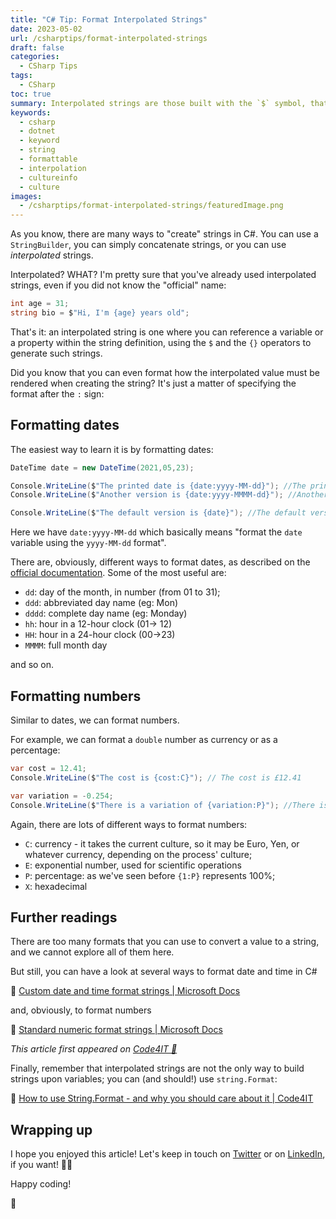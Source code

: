 ```yaml
---
title: "C# Tip: Format Interpolated Strings"
date: 2023-05-02
url: /csharptips/format-interpolated-strings
draft: false
categories:
  - CSharp Tips
tags:
  - CSharp
toc: true
summary: Interpolated strings are those built with the `$` symbol, that you can use to create strings using existing variables or properties. Did you know that you can apply custom formattings to such values?
keywords:
  - csharp
  - dotnet
  - keyword
  - string
  - formattable
  - interpolation
  - cultureinfo
  - culture
images:
  - /csharptips/format-interpolated-strings/featuredImage.png
---
```


As you know, there are many ways to "create" strings in C#. You can use a `StringBuilder`, you can simply concatenate strings, or you can use _interpolated_ strings.

Interpolated? WHAT? I'm pretty sure that you've already used interpolated strings, even if you did not know the "official" name:

```cs
int age = 31;
string bio = $"Hi, I'm {age} years old";
```

That's it: an interpolated string is one where you can reference a variable or a property within the string definition, using the `$` and the `{}` operators to generate such strings.

Did you know that you can even format how the interpolated value must be rendered when creating the string? It's just a matter of specifying the format after the `:` sign:

## Formatting dates

The easiest way to learn it is by formatting dates:

```cs
DateTime date = new DateTime(2021,05,23);

Console.WriteLine($"The printed date is {date:yyyy-MM-dd}"); //The printed date is 2021-05-23
Console.WriteLine($"Another version is {date:yyyy-MMMM-dd}"); //Another version is 2021-May-23

Console.WriteLine($"The default version is {date}"); //The default version is 23/05/2021 00:00:00
```

Here we have `date:yyyy-MM-dd` which basically means "format the `date` variable using the `yyyy-MM-dd` format".

There are, obviously, different ways to format dates, as described on the [official documentation](https://learn.microsoft.com/en-us/dotnet/standard/base-types/custom-date-and-time-format-strings?wt.mc_id=DT-MVP-5005077). Some of the most useful are:

- `dd`: day of the month, in number (from 01 to 31);
- `ddd`: abbreviated day name (eg: Mon)
- `dddd`: complete day name (eg: Monday)
- `hh`: hour in a 12-hour clock (01-> 12)
- `HH`: hour in a 24-hour clock (00->23)
- `MMMM`: full month day

and so on.

## Formatting numbers

Similar to dates, we can format numbers.

For example, we can format a `double` number as currency or as a percentage:

```cs
var cost = 12.41;
Console.WriteLine($"The cost is {cost:C}"); // The cost is £12.41

var variation = -0.254;
Console.WriteLine($"There is a variation of {variation:P}"); //There is a variation of -25.40%
```

Again, there are lots of different ways to format numbers:

- `C`: currency - it takes the current culture, so it may be Euro, Yen, or whatever currency, depending on the process' culture;
- `E`: exponential number, used for scientific operations
- `P`: percentage: as we've seen before `{1:P}` represents 100%;
- `X`: hexadecimal

## Further readings

There are too many formats that you can use to convert a value to a string, and we cannot explore all of them here.

But still, you can have a look at several ways to format date and time in C#

🔗 [Custom date and time format strings | Microsoft Docs](https://learn.microsoft.com/en-us/dotnet/standard/base-types/custom-date-and-time-format-strings?wt.mc_id=DT-MVP-5005077)

and, obviously, to format numbers

🔗 [Standard numeric format strings | Microsoft Docs](https://learn.microsoft.com/en-us/dotnet/standard/base-types/standard-numeric-format-strings?wt.mc_id=DT-MVP-5005077)

_This article first appeared on [Code4IT 🐧](https://www.code4it.dev/)_

Finally, remember that interpolated strings are not the only way to build strings upon variables; you can (and should!) use `string.Format`:

🔗 [How to use String.Format - and why you should care about it | Code4IT](https://www.code4it.dev/blog/how-to-use-string-format/)

## Wrapping up

I hope you enjoyed this article! Let's keep in touch on [Twitter](https://twitter.com/BelloneDavide) or on [LinkedIn](https://www.linkedin.com/in/BelloneDavide/), if you want! 🤜🤛

Happy coding!

🐧
